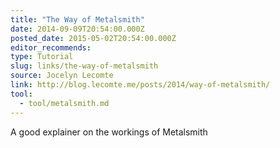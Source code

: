 ```yaml
---
title: "The Way of Metalsmith"
date: 2014-09-09T20:54:00.000Z
posted_date: 2015-05-02T20:54:00.000Z
editor_recommends:
type: Tutorial
slug: links/the-way-of-metalsmith
source: Jocelyn Lecomte
link: http://blog.lecomte.me/posts/2014/way-of-metalsmith/
tool:
  - tool/metalsmith.md
---
```

A good explainer on the workings of Metalsmith



